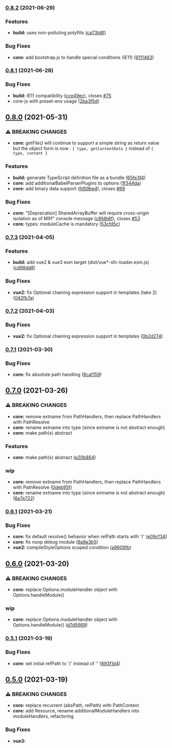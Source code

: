 
### [0.8.2](https://github.com/FranckFreiburger/vue3-sfc-loader/compare/v8.0.1...v0.8.2) (2021-06-29)


### Features

* **build:** uses non-polluting polyfills ([ca73b8f](https://github.com/FranckFreiburger/vue3-sfc-loader/commit/ca73b8f40321770d3256e565fa5dbc998a5bee5c))


### Bug Fixes

* **core:** add bootstrap.js to handle special conditions (IE11) ([9111483](https://github.com/FranckFreiburger/vue3-sfc-loader/commit/9111483e48a5a63a29cd40c05390939f913abf71))

### [0.8.1](https://github.com/FranckFreiburger/vue3-sfc-loader/compare/v0.8.0...v0.8.1) (2021-06-28)


### Bug Fixes

* **build:** IE11 compatibility ([cce49ec](https://github.com/FranckFreiburger/vue3-sfc-loader/commit/cce49ec23a848822a058ceb586d0a0a502204c28)), closes [#75](https://github.com/FranckFreiburger/vue3-sfc-loader/issues/75)
* core-js with preset-env usage ([2ba3f5d](https://github.com/FranckFreiburger/vue3-sfc-loader/commit/2ba3f5dbf85900b9c6c4cceb37aa1c69ba2c44cf))

## [0.8.0](https://github.com/FranckFreiburger/vue3-sfc-loader/compare/v0.7.3...v0.8.0) (2021-05-31)


### ⚠ BREAKING CHANGES

* **core:** *getFile()* will continue to support a simple string as return value but the object form is now : `{ type, getContentData }` instead of `{ type, content }`

### Features

* **build:** generate TypeScript definition file as a bundle ([65fe3f4](https://github.com/FranckFreiburger/vue3-sfc-loader/commit/65fe3f4e448d926afb388550e230d22fb3b06dfc))
* **core:** add additionalBabelParserPlugins to options ([1f344da](https://github.com/FranckFreiburger/vue3-sfc-loader/commit/1f344da95b21ff51571e7d6e3797ff42cb589813))
* **core:** add binary data support ([fd59be4](https://github.com/FranckFreiburger/vue3-sfc-loader/commit/fd59be499fc8c1e9ae86311294f1b6363679479e)), closes [#69](https://github.com/FranckFreiburger/vue3-sfc-loader/issues/69)


### Bug Fixes

* **core:** "[Deprecation] SharedArrayBuffer will require cross-origin isolation as of M91" console message ([c8fdb6f](https://github.com/FranckFreiburger/vue3-sfc-loader/commit/c8fdb6f26cc80dbdc7f9de2a3926df3c5af0cc01)), closes [#53](https://github.com/FranckFreiburger/vue3-sfc-loader/issues/53)
* **core:** types: moduleCache is mandatory ([53cfd5c](https://github.com/FranckFreiburger/vue3-sfc-loader/commit/53cfd5c72aced3eb2ac0204b0e3b1fd4f933ee54))

### [0.7.3](https://github.com/FranckFreiburger/vue3-sfc-loader/compare/v0.7.2...v0.7.3) (2021-04-05)


### Features

* **build:** add vue2 & vue3 esm target (dist/vue*-sfc-loader.esm.js) ([cd98dd8](https://github.com/FranckFreiburger/vue3-sfc-loader/commit/cd98dd8e2ba527ce2a794d919f7e04d114145685))


### Bug Fixes

* **vue2:** fix Optional chaining expression support in templates (take 2) ([042fb7a](https://github.com/FranckFreiburger/vue3-sfc-loader/commit/042fb7a2258d1cec6648d75a1b73b1bc14d959f3))

### [0.7.2](https://github.com/FranckFreiburger/vue3-sfc-loader/compare/v0.7.1...v0.7.2) (2021-04-03)


### Bug Fixes

* **vue2:** fix Optional chaining expression support in templates ([0b2d274](https://github.com/FranckFreiburger/vue3-sfc-loader/commit/0b2d2746574c0d1b8fbd1c55ff83d010d88a59fd))

### [0.7.1](https://github.com/FranckFreiburger/vue3-sfc-loader/compare/v0.7.0...v0.7.1) (2021-03-30)


### Bug Fixes

* **core:** fix absolute path handling ([8caf159](https://github.com/FranckFreiburger/vue3-sfc-loader/commit/8caf159e664c45b7b92ecc60890ebb97961fb499))

## [0.7.0](https://github.com/FranckFreiburger/vue3-sfc-loader/compare/v0.6.1...v0.7.0) (2021-03-26)


### ⚠ BREAKING CHANGES

* **core:** remove extname from PathHandlers, then replace PathHandlers with PathResolve
* **core:** rename extname into type (since extname is not abstract enough)
* **core:** make path(s) abstract

### Features

* **core:** make path(s) abstract ([e20b864](https://github.com/FranckFreiburger/vue3-sfc-loader/commit/e20b86494abe5522cfe20b9d607f8ff54a0d7af5))


### wip

* **core:** remove extname from PathHandlers, then replace PathHandlers with PathResolve ([0deb95f](https://github.com/FranckFreiburger/vue3-sfc-loader/commit/0deb95f3ef061625a642b2db59c6b71248e5b34c))
* **core:** rename extname into type (since extname is not abstract enough) ([6a7e722](https://github.com/FranckFreiburger/vue3-sfc-loader/commit/6a7e72252d0957c9880bf7c32ae1afe245caec34))

### [0.6.1](https://github.com/FranckFreiburger/vue3-sfc-loader/compare/v0.6.0...v0.6.1) (2021-03-21)


### Bug Fixes

* **core:** fix default resolve() behavior when relPath starts with '/' ([e09cf34](https://github.com/FranckFreiburger/vue3-sfc-loader/commit/e09cf3496ece8be62985a220802c0afbd9a7b3f5))
* **core:** fix noop debug module ([8a9a3b5](https://github.com/FranckFreiburger/vue3-sfc-loader/commit/8a9a3b57bc9a957ab1810faa2ef5f88700ce43a1))
* **vue2:** compileStyleOptions scoped condition ([a9609fb](https://github.com/FranckFreiburger/vue3-sfc-loader/commit/a9609fbcfd8c046f5da8f137d8c5cd830c71635c))

## [0.6.0](https://github.com/FranckFreiburger/vue3-sfc-loader/compare/v0.5.1...v0.6.0) (2021-03-20)


### ⚠ BREAKING CHANGES

* **core:** replace Options.moduleHandler object with Options.handleModule()

### wip

* **core:** replace Options.moduleHandler object with Options.handleModule() ([d7d5669](https://github.com/FranckFreiburger/vue3-sfc-loader/commit/d7d5669969bd9d03a2eeb31cc2f92c68695199a6))

### [0.5.1](https://github.com/FranckFreiburger/vue3-sfc-loader/compare/v0.5.0...v0.5.1) (2021-03-19)


### Bug Fixes

* **core:** set initial refPath to '/' instead of '' ([893f1d4](https://github.com/FranckFreiburger/vue3-sfc-loader/commit/893f1d4d6366942ada1965b25f06deca629c6bf1))

## [0.5.0](https://github.com/FranckFreiburger/vue3-sfc-loader/compare/v0.4.5...v0.5.0) (2021-03-19)


### ⚠ BREAKING CHANGES

* **core:** replace recurrent (absPath, relPath) with PathContext
* **core:** add Resource, rename additionalModuleHandlers into moduleHandlers, refactoring

### Bug Fixes

* **vue3:** <script setup> inlineTemplate ([7ceed8a](https://github.com/FranckFreiburger/vue3-sfc-loader/commit/7ceed8acce96b047895af016da2d5c5a63328928))
* **vue3:** <script setup> use bindingMetadata instead of inlineTemplate ([ce47cc1](https://github.com/FranckFreiburger/vue3-sfc-loader/commit/ce47cc1b0eee052a0db9f986ff01e7ae93618326))


### wip

* **core:** add Resource, rename additionalModuleHandlers into moduleHandlers, refactoring ([e77324a](https://github.com/FranckFreiburger/vue3-sfc-loader/commit/e77324a5260f921f894b19fc1dc01d0818145122))


* **core:** replace recurrent (absPath, relPath) with PathContext ([a5bdd2d](https://github.com/FranckFreiburger/vue3-sfc-loader/commit/a5bdd2d14e542d47e411f65efbbf3c140b7f270a))

### [0.4.5](https://github.com/FranckFreiburger/vue3-sfc-loader/compare/v0.4.4...v0.4.5) (2021-03-15)


### Bug Fixes

* **vue2:** fix vueVersion value ([8a58dc7](https://github.com/FranckFreiburger/vue3-sfc-loader/commit/8a58dc7651a92b08353dbe2ce6e0cf12b60fc235))

### [0.4.4](https://github.com/FranckFreiburger/vue3-sfc-loader/compare/v0.4.3...v0.4.4) (2021-03-15)


### Bug Fixes

* **vue3:** regression with `<script src=` handling (Fixes [#36](https://github.com/FranckFreiburger/vue3-sfc-loader/issues/36)) ([d3200d4](https://github.com/FranckFreiburger/vue3-sfc-loader/commit/d3200d467b7e629c3860a9912c4eba509792adb5))

### [0.4.3](https://github.com/FranckFreiburger/vue3-sfc-loader/compare/v0.4.2...v0.4.3) (2021-03-14)


### Bug Fixes

* **core:** cssVars support ([f112c45](https://github.com/FranckFreiburger/vue3-sfc-loader/commit/f112c451f0cb95b0fa17e4876f2ebb6ac60cf884))

### [0.4.2](https://github.com/FranckFreiburger/vue3-sfc-loader/compare/v0.4.1...v0.4.2) (2021-03-14)


### Features

* **core:** allow output bundle as es6 module (yarn run build --env libraryTargetModule) ([2cbe3e5](https://github.com/FranckFreiburger/vue3-sfc-loader/commit/2cbe3e5f562ad08167f92fd2f1d4c4976feaa5b7))


### Bug Fixes

* **vue2:** add jsx support ([c48e9e2](https://github.com/FranckFreiburger/vue3-sfc-loader/commit/c48e9e24614086c476bb4ee05dc288ec3f3d9b4d))
* **vue3:** fix jsx support ([5442edc](https://github.com/FranckFreiburger/vue3-sfc-loader/commit/5442edc876e5680b6d5c700eef32150bb0495c62))

### [0.4.1](https://github.com/FranckFreiburger/vue3-sfc-loader/compare/v0.3.1...v0.4.1) (2021-03-11)


### Features

* **core:** add vue2 support ([0851103](https://github.com/FranckFreiburger/vue3-sfc-loader/commit/0851103611227009d0179f349a7e4081d85cfd2a))

### [0.3.1](https://github.com/FranckFreiburger/vue3-sfc-loader/compare/v0.3.0...v0.3.1) (2021-03-03)


### Features

* **core:** add custom block support through customBlockHandler() ([1ce1e9b](https://github.com/FranckFreiburger/vue3-sfc-loader/commit/1ce1e9b2a42d94429b3cfda57c75e9138dd0c0ae))
* **core:** enable parallel dependencies downloading ([79846a8](https://github.com/FranckFreiburger/vue3-sfc-loader/commit/79846a88bf1250688eeee88a85f9f0c79e880d7a))

## [0.3.0](https://github.com/FranckFreiburger/vue3-sfc-loader/compare/v0.2.22...v0.3.0) (2021-02-21)


### ⚠ BREAKING CHANGES

* **core:** loadModule() `options` argument is not mutated any more.

### Features

* **core:** abstraction of path management ([b647cb3](https://github.com/FranckFreiburger/vue3-sfc-loader/commit/b647cb39a7b8ee9f591e3d9a3a77e9d26f56eeb9))


### wip

* **core:** enhance loadModule() options management. ([913a616](https://github.com/FranckFreiburger/vue3-sfc-loader/commit/913a6169e248ce6531ba523cb30c36ab814029bf))

### [0.2.22](https://github.com/FranckFreiburger/vue3-sfc-loader/compare/v0.2.21...v0.2.22) (2021-01-23)


### Bug Fixes

* **core:** enable template text interpolation delimiters configuration ([9eb3d33](https://github.com/FranckFreiburger/vue3-sfc-loader/commit/9eb3d337da6e97dae4e0bc0f2e685b409ab6cf05))

### [0.2.21](https://github.com/FranckFreiburger/vue3-sfc-loader/compare/v0.2.20...v0.2.21) (2020-12-14)


### Bug Fixes

* **code:** add missing await ([7290217](https://github.com/FranckFreiburger/vue3-sfc-loader/commit/7290217f35e00e70df7339c38c70123cfee00eab))
* **config:** revert disabling @babel/helpers since it is required ([f767bc4](https://github.com/FranckFreiburger/vue3-sfc-loader/commit/f767bc4f1daa60726dd518dcbc12e7dde067f3e7))

### [0.2.20](https://github.com/FranckFreiburger/vue3-sfc-loader/compare/v0.2.19...v0.2.20) (2020-12-13)


### Features

* **docs:** add stylus example ([1fe4d4f](https://github.com/FranckFreiburger/vue3-sfc-loader/commit/1fe4d4f2f672fc86b27a794fc252a550314a376d))


### Bug Fixes

* **core:** avoid useless template scoped (data-v-...) when (style) scope is not required ([f9c9fe7](https://github.com/FranckFreiburger/vue3-sfc-loader/commit/f9c9fe7f715ef115b697c3388bde30e61b621391))
* **docs:** fix vue3-sfc-loader.js link ([0333913](https://github.com/FranckFreiburger/vue3-sfc-loader/commit/0333913d3bb1c1d77226320c8da71f161f1af1a1))

### [0.2.19](https://github.com/FranckFreiburger/vue3-sfc-loader/compare/v0.2.18...v0.2.19) (2020-12-10)


### Bug Fixes

* **core:** Options.loadModule() return type ([afea8bf](https://github.com/FranckFreiburger/vue3-sfc-loader/commit/afea8bf7ea799fb3ab60d830e89255b191fda726))

### [0.2.18](https://github.com/FranckFreiburger/vue3-sfc-loader/compare/v0.2.17...v0.2.18) (2020-12-08)


### Bug Fixes

* **build:** issue with cross-env-shell and `$npm_package_version` ([72c1539](https://github.com/FranckFreiburger/vue3-sfc-loader/commit/72c1539d08fa506ea1dd704a71fc96862a4ba614))
* **build:** issue with cross-env-shell and `$npm_package_version` ([b2f09c7](https://github.com/FranckFreiburger/vue3-sfc-loader/commit/b2f09c78a1b1a1425ffdf7d6a86105fd2dce3113))
* **core:** allow `descriptor.template.lang` and `descriptor.styles.*.lang` to be dynamically loaded. ([25af387](https://github.com/FranckFreiburger/vue3-sfc-loader/commit/25af3875cfbd35ad94613f04aef538951452b4f3))

### [0.2.17](https://github.com/FranckFreiburger/vue3-sfc-loader/compare/v0.2.16...v0.2.17) (2020-12-08)


### Features

* **core:** enhance moduleCache management ([4ab1dbd](https://github.com/FranckFreiburger/vue3-sfc-loader/commit/4ab1dbda918276a0d7f7d2784537d5cc5f6e360f))


### Bug Fixes

* **core:** call addStyle() with scopeId only if style is scoped ([cd10f83](https://github.com/FranckFreiburger/vue3-sfc-loader/commit/cd10f8344a0dcd3ba6a44733c5feb3e45bc3671b))
* **core:** fix import() path resolution ([33af5e9](https://github.com/FranckFreiburger/vue3-sfc-loader/commit/33af5e96a68ce077a1de80222a042b48247323c4))
* **core:** fix module cache handling ([80907a4](https://github.com/FranckFreiburger/vue3-sfc-loader/commit/80907a40d68759db35d9af3696828c47444e4dc6))

### [0.2.16](https://github.com/FranckFreiburger/vue3-sfc-loader/compare/v0.2.15...v0.2.16) (2020-12-07)


### Bug Fixes

* **build:** enable babel-loader sourceMap ([9fe51af](https://github.com/FranckFreiburger/vue3-sfc-loader/commit/9fe51afb9a7614b6272248384e9438973ced2045))
* **build:** enable ts sourceMap (through ts-loader) ([a09ec5e](https://github.com/FranckFreiburger/vue3-sfc-loader/commit/a09ec5e762f681f917bff8c4206352dbe754c28e))

### [0.2.15](https://github.com/FranckFreiburger/vue3-sfc-loader/compare/v0.2.14...v0.2.15) (2020-12-03)


### Features

* **core:** now, getFile() may return the file content or an object `{ content, extname }` ([292db5f](https://github.com/FranckFreiburger/vue3-sfc-loader/commit/292db5f9cc98d0b9c86588af42278d191add8508))

### [0.2.14](https://github.com/FranckFreiburger/vue3-sfc-loader/compare/v0.2.13...v0.2.14) (2020-11-30)


### Bug Fixes

* **build:** restore @babel/highlight that is required by @babel/code-frame ([c728343](https://github.com/FranckFreiburger/vue3-sfc-loader/commit/c728343e3494c47edad81c9c090bcdbd5b3d0ff8))
* **docs:** fix/enhance "more complete API usage example" example ([61cfe04](https://github.com/FranckFreiburger/vue3-sfc-loader/commit/61cfe04aad90f0fee38cb5296a27062cbea787bc))

### [0.2.13](https://github.com/FranckFreiburger/vue3-sfc-loader/compare/v0.2.12...v0.2.13) (2020-11-30)


### Features

* **build:** add more --env options for bundle build ([1971ac1](https://github.com/FranckFreiburger/vue3-sfc-loader/commit/1971ac123b1c98b22882ba4541375cd0ba7c03fa))


### Bug Fixes

* **core:** in a Vue component, allow missing `<template>`, `<script>` and `<style>` blocks ([3882746](https://github.com/FranckFreiburger/vue3-sfc-loader/commit/3882746cac190199a0809d6d3d4c97af687a7f67))

### [0.2.12](https://github.com/FranckFreiburger/vue3-sfc-loader/compare/v0.2.11...v0.2.12) (2020-11-29)


### Features

* **core:** add code-frame in compilation errors for template, style, SFC script ad imported scripts ([521bea6](https://github.com/FranckFreiburger/vue3-sfc-loader/commit/521bea6f33f75b256ce2e8c28b0e21c4d023c887))

### [0.2.11](https://github.com/FranckFreiburger/vue3-sfc-loader/compare/v0.2.10...v0.2.11) (2020-11-28)


### Features

* **core:** loadModule() throw when a mandatory option is not defined. ([1f62eac](https://github.com/FranckFreiburger/vue3-sfc-loader/commit/1f62eac14972e25833eacb5781b7c9ee7283254c))
* **workflow:** add evalHtmlComments.js tool ([c86208b](https://github.com/FranckFreiburger/vue3-sfc-loader/commit/c86208bb4cd84686d615c74e29977da11c15a9f4))

### [0.2.10](https://github.com/FranckFreiburger/vue3-sfc-loader/compare/v0.2.8...v0.2.10) (2020-11-28)


### Features

* **core:** add code frame in JS code compilation error reports ([caa2d0d](https://github.com/FranckFreiburger/vue3-sfc-loader/commit/caa2d0ddea2d9ea3000afea83f4d457bbdaf4da7))
* **core:** report JS code compilation errors through options.log() ([c806016](https://github.com/FranckFreiburger/vue3-sfc-loader/commit/c8060167b9a74f77efc8b1fe9efb0a20135634cc))

### [0.2.8](https://github.com/FranckFreiburger/vue3-sfc-loader/compare/v0.2.7...v0.2.8) (2020-11-27)


### Bug Fixes

* **core:** add missing scoped option in sfc_compileTemplate() call ([ed99480](https://github.com/FranckFreiburger/vue3-sfc-loader/commit/ed994807f3b294a2fd9a5b98cfd9ac993ffb2fe8))
* **docs:** unpkg.com CDN url ([06f0378](https://github.com/FranckFreiburger/vue3-sfc-loader/commit/06f0378e27d7e03eeac16558d8b8bfcc3d82c584))

### [0.2.7](https://github.com/FranckFreiburger/vue3-sfc-loader/compare/v0.2.3...v0.2.7) (2020-11-27)


### Features

* **core:** export the version of the library ([4e1b1c7](https://github.com/FranckFreiburger/vue3-sfc-loader/commit/4e1b1c705c9454c58783521e877035e93ab19339))

### [0.2.3](https://github.com/FranckFreiburger/vue3-sfc-loader/compare/v0.2.2...v0.2.3) (2020-11-26)

### [0.2.2](https://github.com/FranckFreiburger/vue3-sfc-loader/compare/v0.2.1...v0.2.2) (2020-11-26)

### [0.2.1](https://github.com/FranckFreiburger/vue3-sfc-loader/compare/v0.2.0...v0.2.1) (2020-11-26)


### Bug Fixes

* **workflow:** exclude **/node_modules/ from npm package ([898ec6a](https://github.com/FranckFreiburger/vue3-sfc-loader/commit/898ec6a98eb8267b30b3310ca84413bdf11a0395))

# [0.2.0](https://github.com/FranckFreiburger/vue3-sfc-loader/compare/v0.1.0...v0.2.0) (2020-11-26)


### Features

* **doc:** add package version in the final package (see BannerPlugin) ([484f83e](https://github.com/FranckFreiburger/vue3-sfc-loader/commit/484f83e4a33d013f114ec1818fa212c5ddd0dba0))


### Reverts

* Revert "chore(workflow): enhancements" ([633d9a5](https://github.com/FranckFreiburger/vue3-sfc-loader/commit/633d9a51865fdd658921695b95ec271828b7dce0))
